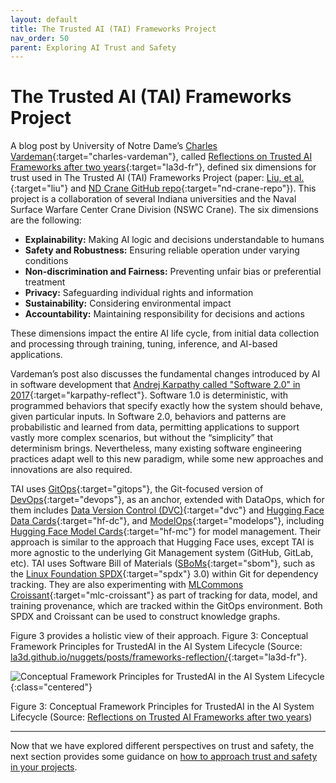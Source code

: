```yaml
---
layout: default
title: The Trusted AI (TAI) Frameworks Project
nav_order: 50
parent: Exploring AI Trust and Safety
---
```


# The Trusted AI (TAI) Frameworks Project


A blog post by University of Notre Dame’s [Charles Vardeman](https://crc.nd.edu/about/people/charles-vardeman/){:target="charles-vardeman"}, called [Reflections on Trusted AI Frameworks after two years](https://la3d.github.io/nuggets/posts/frameworks-reflection/){:target="la3d-fr"}, defined six dimensions for trust used in The Trusted AI (TAI) Frameworks Project (paper: [Liu, et al.](https://dl.acm.org/doi/10.1145/3546872){:target="liu"} and [ND Crane GitHub repo](https://github.com/nd-crane){:target="nd-crane-repo"}).  This project is a collaboration of several Indiana universities and the Naval Surface Warfare Center Crane Division (NSWC Crane). The six dimensions are the following:

* **Explainability:** Making AI logic and decisions understandable to humans
* **Safety and Robustness:** Ensuring reliable operation under varying conditions
* **Non-discrimination and Fairness:** Preventing unfair bias or preferential treatment
* **Privacy:** Safeguarding individual rights and information
* **Sustainability:** Considering environmental impact
* **Accountability:** Maintaining responsibility for decisions and actions

These dimensions impact the entire AI life cycle, from initial data collection and processing through training, tuning, inference, and AI-based applications. 

Vardeman’s post also discusses the fundamental changes introduced by AI in software development that [Andrej Karpathy called "Software 2.0" in 2017](https://la3d.github.io/nuggets/posts/frameworks-reflection/#ref-karpathy2017software){:target="karpathy-reflect"}. Software 1.0 is deterministic, with programmed behaviors that specify exactly how the system should behave, given particular inputs. In Software 2.0, behaviors and patterns are probabilistic and learned from data, permitting applications to support vastly more complex scenarios, but without the “simplicity” that determinism brings. Nevertheless, many existing software engineering practices adapt well to this new paradigm, while some new approaches and innovations are also required. 

TAI uses [GitOps](https://en.wikipedia.org/wiki/DevOps#GitOps){:target="gitops"}, the Git-focused version of [DevOps](https://en.wikipedia.org/wiki/DevOps){:target="devops"}, as an anchor, extended with DataOps, which for them includes [Data Version Control (DVC)](https://dvc.org/){:target="dvc"} and [Hugging Face Data Cards](https://huggingface.co/docs/hub/en/datasets-cards){:target="hf-dc"}, and [ModelOps](https://en.wikipedia.org/wiki/ModelOps){:target="modelops"}, including [Hugging Face Model Cards](https://huggingface.co/docs/hub/en/model-cards){:target="hf-mc"} for model management. Their approach is similar to the approach that Hugging Face uses, except TAI is more agnostic to the underlying Git Management system (GitHub, GitLab, etc). TAI uses Software Bill of Materials ([SBoMs](https://www.cisa.gov/sbom){:target="sbom"}, such as the [Linux Foundation SPDX](https://spdx.dev/){:target="spdx"} 3.0) within Git for dependency tracking. They are also experimenting with [MLCommons Croissant](https://mlcommons.org/working-groups/data/croissant/){:target="mlc-croissant"} as part of tracking for data, model, and training provenance, which are tracked within the GitOps environment. Both SPDX and Croissant can be used to construct knowledge graphs.

Figure 3 provides a holistic view of their approach.
Figure 3: Conceptual Framework Principles for TrustedAI in the AI System Lifecycle (Source: [la3d.github.io/nuggets/posts/frameworks-reflection/](https://la3d.github.io/nuggets/posts/frameworks-reflection/){:target="la3d-fr"}.

![Conceptual Framework Principles for TrustedAI in the AI System Lifecycle]({{site.baseurl}}/assets/images/4x4-circle-template_TAI_4-2023.png){:class="centered"}

<p class="caption">Figure 3: Conceptual Framework Principles for TrustedAI in the AI System Lifecycle (Source: <a href="https://la3d.github.io/nuggets/posts/frameworks-reflection/" target="la3d-fr">Reflections on Trusted AI Frameworks after two years</a>)
</p>

---

Now that we have explored different perspectives on trust and safety, the next section provides some guidance on [how to approach trust and safety in your projects]({{site.baseurl}}/safety-recommendations/safety-recommendations).
